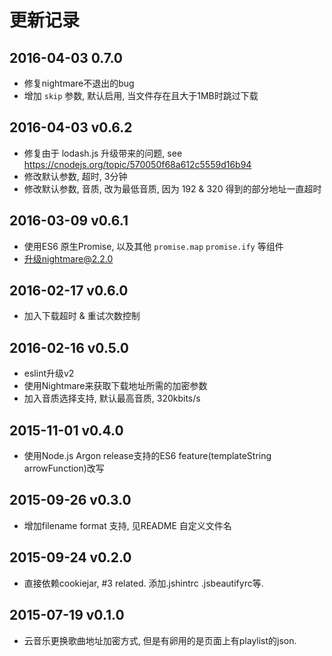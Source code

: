 # 更新记录

## 2016-04-03 0.7.0
- 修复nightmare不退出的bug
- 增加 `skip` 参数, 默认启用, 当文件存在且大于1MB时跳过下载

## 2016-04-03 v0.6.2
- 修复由于 lodash.js 升级带来的问题, see https://cnodejs.org/topic/570050f68a612c5559d16b94
- 修改默认参数, 超时, 3分钟
- 修改默认参数, 音质, 改为最低音质, 因为 192 & 320 得到的部分地址一直超时

## 2016-03-09 v0.6.1
- 使用ES6 原生Promise, 以及其他 `promise.map` `promise.ify` 等组件
- 升级nightmare@2.2.0

## 2016-02-17 v0.6.0
- 加入下载超时 & 重试次数控制

## 2016-02-16 v0.5.0
- eslint升级v2
- 使用Nightmare来获取下载地址所需的加密参数
- 加入音质选择支持, 默认最高音质, 320kbits/s

## 2015-11-01 v0.4.0
- 使用Node.js Argon release支持的ES6 feature(templateString arrowFunction)改写

## 2015-09-26 v0.3.0
- 增加filename format 支持, 见README 自定义文件名

## 2015-09-24 v0.2.0
- 直接依赖cookiejar, #3 related. 添加.jshintrc .jsbeautifyrc等.

## 2015-07-19 v0.1.0
- 云音乐更换歌曲地址加密方式, 但是有卵用的是页面上有playlist的json.